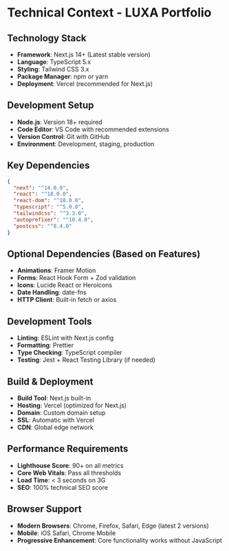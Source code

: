 # Technical Context - LUXA Portfolio

## Technology Stack
- **Framework**: Next.js 14+ (Latest stable version)
- **Language**: TypeScript 5.x
- **Styling**: Tailwind CSS 3.x
- **Package Manager**: npm or yarn
- **Deployment**: Vercel (recommended for Next.js)

## Development Setup
- **Node.js**: Version 18+ required
- **Code Editor**: VS Code with recommended extensions
- **Version Control**: Git with GitHub
- **Environment**: Development, staging, production

## Key Dependencies
```json
{
  "next": "^14.0.0",
  "react": "^18.0.0",
  "react-dom": "^18.0.0",
  "typescript": "^5.0.0",
  "tailwindcss": "^3.3.0",
  "autoprefixer": "^10.4.0",
  "postcss": "^8.4.0"
}
```

## Optional Dependencies (Based on Features)
- **Animations**: Framer Motion
- **Forms**: React Hook Form + Zod validation
- **Icons**: Lucide React or Heroicons
- **Date Handling**: date-fns
- **HTTP Client**: Built-in fetch or axios

## Development Tools
- **Linting**: ESLint with Next.js config
- **Formatting**: Prettier
- **Type Checking**: TypeScript compiler
- **Testing**: Jest + React Testing Library (if needed)

## Build & Deployment
- **Build Tool**: Next.js built-in
- **Hosting**: Vercel (optimized for Next.js)
- **Domain**: Custom domain setup
- **SSL**: Automatic with Vercel
- **CDN**: Global edge network

## Performance Requirements
- **Lighthouse Score**: 90+ on all metrics
- **Core Web Vitals**: Pass all thresholds
- **Load Time**: < 3 seconds on 3G
- **SEO**: 100% technical SEO score

## Browser Support
- **Modern Browsers**: Chrome, Firefox, Safari, Edge (latest 2 versions)
- **Mobile**: iOS Safari, Chrome Mobile
- **Progressive Enhancement**: Core functionality works without JavaScript 
